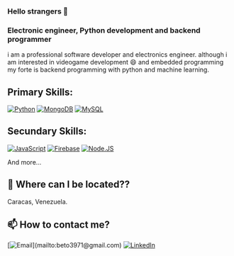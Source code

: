 ### Hello strangers 👋
### Electronic engineer, Python development and backend programmer
<!--
**BetoFandino/BetoFandino** is a ✨ _special_ ✨ repository because its `README.md` (this file) appears on your GitHub profile.

Here are some ideas to get you started:

- 🔭 I’m currently working on ...
- 🌱 I’m currently learning ...
- 👯 I’m looking to collaborate on ...
- 🤔 I’m looking for help with ...
- 💬 Ask me about ...
- 📫 How to reach me: ...
- 😄 Pronouns: ...
- ⚡ Fun fact: ...
-->
i am a professional software developer and electronics engineer. although i am interested in videogame development 😄 and embedded programming my forte is backend programming with python and machine learning.


## Primary Skills:
[![Python](https://img.shields.io/badge/Python-brightgreen?style=for-the-badge&logo=python&logoColor=white&labelColor=101010)]()
[![MongoDB](https://img.shields.io/badge/MongoDB-47A248?style=for-the-badge&logo=mongodb&logoColor=white&labelColor=101010)]()
[![MySQL](https://img.shields.io/badge/MySQL-4479A1?style=for-the-badge&logo=mysql&logoColor=white&labelColor=101010)]()
</br>
## Secundary Skills:
[![JavaScript](https://img.shields.io/badge/JavaScript-F7DF1E?style=for-the-badge&logo=javascript&logoColor=white&labelColor=101010)]()
[![Firebase](https://img.shields.io/badge/Firebase-FFCA28?style=for-the-badge&logo=firebase&logoColor=white&labelColor=101010)]()
[![Node.JS](https://img.shields.io/badge/Node.JS-339933?style=for-the-badge&logo=node.js&logoColor=white&labelColor=101010)]()

And more...

## 🤔 Where can I be located?? 
Caracas, Venezuela.</br>
## 📫 How to contact me?
[![Email](https://img.shields.io/badge/beto3971@gmail.com-my_personal_email_(slow_response)-D14836?style=for-the-badge&logo=gmail&logoColor=white&labelColor=101010)](mailto:beto3971@gmail.com)
[![LinkedIn](https://img.shields.io/badge/LinkedIn-Jorge_Fandiño-0077B5?style=for-the-badge&logo=linkedin&logoColor=white&labelColor=101010)](https://www.linkedin.com/in/jorge-alberto-fandi%C3%B1o-santana-a72868163/)
